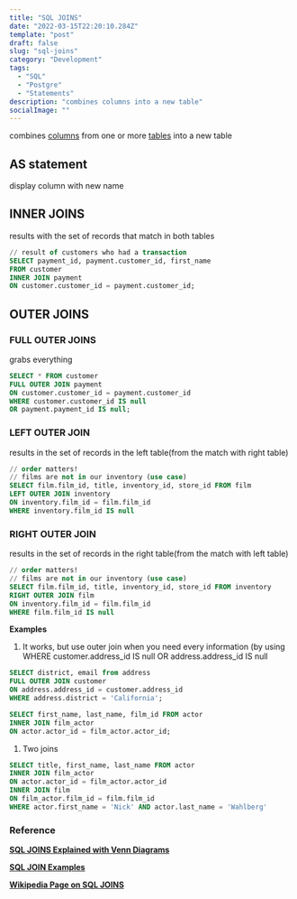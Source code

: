 ```yaml
---
title: "SQL JOINS"
date: "2022-03-15T22:20:10.284Z"
template: "post"
draft: false
slug: "sql-joins"
category: "Development"
tags:
  - "SQL"
  - "Postgre"
  - "Statements"
description: "combines columns into a new table"
socialImage: ""
---
```

combines [columns](https://en.wikipedia.org/wiki/Column_(database)) from one or more [tables](https://en.wikipedia.org/wiki/Table_(database)) into a new table

## AS statement

display column with new name 

## INNER JOINS

results with the set of records that match in both tables

```sql
// result of customers who had a transaction
SELECT payment_id, payment.customer_id, first_name 
FROM customer 
INNER JOIN payment
ON customer.customer_id = payment.customer_id;
```

## OUTER JOINS

### FULL OUTER JOINS

grabs everything

```sql
SELECT * FROM customer
FULL OUTER JOIN payment
ON customer.customer_id = payment.customer_id
WHERE customer.customer_id IS null
OR payment.payment_id IS null;
```

### LEFT OUTER JOIN

results in the set of records in the left table(from the match with right table)

```sql
// order matters!
// films are not in our inventory (use case)
SELECT film.film_id, title, inventory_id, store_id FROM film
LEFT OUTER JOIN inventory
ON inventory.film_id = film.film_id
WHERE inventory.film_id IS null
```

### RIGHT OUTER JOIN

results in the set of records in the right table(from the match with left table)

```sql
// order matters!
// films are not in our inventory (use case)
SELECT film.film_id, title, inventory_id, store_id FROM inventory
RIGHT OUTER JOIN film
ON inventory.film_id = film.film_id
WHERE film.film_id IS null
```

**Examples**

1. It works, but use outer join when you need every information (by using WHERE customer.address_id IS null OR address.address_id IS null

```sql
SELECT district, email from address
FULL OUTER JOIN customer
ON address.address_id = customer.address_id
WHERE address.district = 'California';
```

```sql
SELECT first_name, last_name, film_id FROM actor
INNER JOIN film_actor
ON actor.actor_id = film_actor.actor_id;
```

1. Two joins

```sql
SELECT title, first_name, last_name FROM actor
INNER JOIN film_actor 
ON actor.actor_id = film_actor.actor_id
INNER JOIN film
ON film_actor.film_id = film.film_id
WHERE actor.first_name = 'Nick' AND actor.last_name = 'Wahlberg'
```

### Reference

**[SQL JOINS Explained with Venn Diagrams](http://blog.codinghorror.com/a-visual-explanation-of-sql-joins/)**

**[SQL JOIN Examples](http://www.sql-join.com/)**

**[Wikipedia Page on SQL JOINS](https://en.wikipedia.org/wiki/Join_(SQL))**